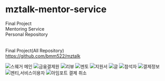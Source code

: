 # mztalk-mentor-service
Final Project
<br>
Mentoring Service
<br>
Personal Repository
<br><br><br>
Final Project(All Repository)
<br>
https://github.com/bmm522/mztalk

![스웨거 메인](https://user-images.githubusercontent.com/110237577/213118288-fa33c316-d473-4b16-919c-53f749bf14ce.jpg)
![금융결제원](https://user-images.githubusercontent.com/110237577/213118340-fb52afb2-e550-4bd4-b7ad-062630a96867.jpg)
![리뷰](https://user-images.githubusercontent.com/110237577/213118357-6837e4e6-ae7c-4214-83ce-48423e645e2d.jpg)
![멘토](https://user-images.githubusercontent.com/110237577/213118374-adb58d9b-6b71-4ea8-af0f-e4e24ff0c162.jpg)
![지원서](https://user-images.githubusercontent.com/110237577/213118399-68814a7f-0921-452e-80b5-7e50352d4d62.jpg)
![글](https://user-images.githubusercontent.com/110237577/213118464-46eddaa9-eb97-43d6-99a2-fefd56ca69da.jpg)
![참석자](https://user-images.githubusercontent.com/110237577/213118686-e2dc3a02-c11a-459e-9642-aa96efec4fc1.jpg)
![결제정보](https://user-images.githubusercontent.com/110237577/213118720-0b519c6b-cec9-4a8a-bb8f-cf48c6fb1a87.jpg)
![멘티,서비스이용자](https://user-images.githubusercontent.com/110237577/213118745-f5403c01-6d0a-45e5-bb67-627c346b4561.jpg)
![아임포트 결제 취소](https://user-images.githubusercontent.com/110237577/213118766-4090bfae-0a2a-4c59-803c-aeb76fdfaf61.jpg)
